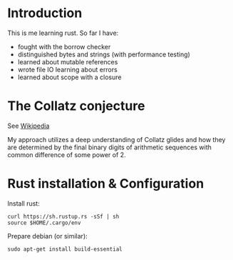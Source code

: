 # Introduction

This is me learning rust.  So far I have:

* fought with the borrow checker
* distinguished bytes and strings (with performance testing)
* learned about mutable references
* wrote file IO learning about errors
* learned about scope with a closure

# The Collatz conjecture

See [Wikipedia](https://en.wikipedia.org/wiki/Collatz_conjecture)

My approach utilizes a deep understanding of Collatz glides and how they are
determined by the final binary digits of arithmetic sequences with common
difference of some power of 2.

# Rust installation & Configuration

Install rust:

    curl https://sh.rustup.rs -sSf | sh
    source $HOME/.cargo/env 

Prepare debian (or similar):

    sudo apt-get install build-essential
